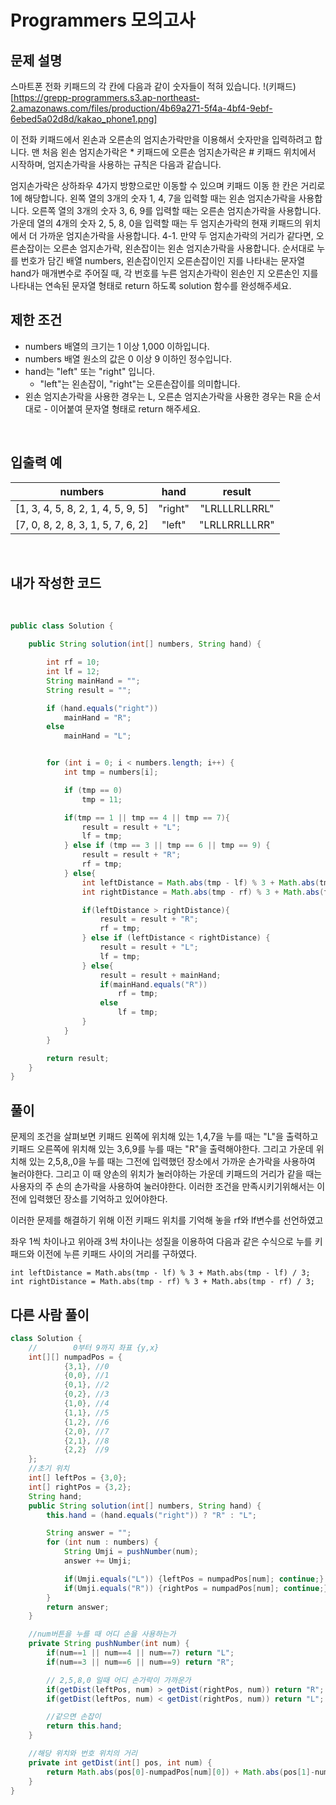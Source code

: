# **Programmers 모의고사**

## **문제 설명**

스마트폰 전화 키패드의 각 칸에 다음과 같이 숫자들이 적혀 있습니다.
!(키패드)[https://grepp-programmers.s3.ap-northeast-2.amazonaws.com/files/production/4b69a271-5f4a-4bf4-9ebf-6ebed5a02d8d/kakao_phone1.png]

이 전화 키패드에서 왼손과 오른손의 엄지손가락만을 이용해서 숫자만을 입력하려고 합니다.
맨 처음 왼손 엄지손가락은 * 키패드에 오른손 엄지손가락은 # 키패드 위치에서 시작하며, 엄지손가락을 사용하는 규칙은 다음과 같습니다.

엄지손가락은 상하좌우 4가지 방향으로만 이동할 수 있으며 키패드 이동 한 칸은 거리로 1에 해당합니다.
왼쪽 열의 3개의 숫자 1, 4, 7을 입력할 때는 왼손 엄지손가락을 사용합니다.
오른쪽 열의 3개의 숫자 3, 6, 9를 입력할 때는 오른손 엄지손가락을 사용합니다.
가운데 열의 4개의 숫자 2, 5, 8, 0을 입력할 때는 두 엄지손가락의 현재 키패드의 위치에서 더 가까운 엄지손가락을 사용합니다.
4-1. 만약 두 엄지손가락의 거리가 같다면, 오른손잡이는 오른손 엄지손가락, 왼손잡이는 왼손 엄지손가락을 사용합니다.
순서대로 누를 번호가 담긴 배열 numbers, 왼손잡이인지 오른손잡이인 지를 나타내는 문자열 hand가 매개변수로 주어질 때, 각 번호를 누른 엄지손가락이 왼손인 지 오른손인 지를 나타내는 연속된 문자열 형태로 return 하도록 solution 함수를 완성해주세요.
<br>

## **제한 조건**
- numbers 배열의 크기는 1 이상 1,000 이하입니다.
- numbers 배열 원소의 값은 0 이상 9 이하인 정수입니다.
- hand는 "left" 또는 "right" 입니다.
    - "left"는 왼손잡이, "right"는 오른손잡이를 의미합니다.
- 왼손 엄지손가락을 사용한 경우는 L, 오른손 엄지손가락을 사용한 경우는 R을 순서대로 - 이어붙여 문자열 형태로 return 해주세요.
<br>

## **입출력 예**

|numbers|hand|result|
|:--:|:--:|:--:|
|[1, 3, 4, 5, 8, 2, 1, 4, 5, 9, 5]|"right"|"LRLLLRLLRRL"|
|[7, 0, 8, 2, 8, 3, 1, 5, 7, 6, 2]|"left"|"LRLLRRLLLRR"|
<br>


## **내가 작성한 코드**  
<br>

```java
public class Solution {

    public String solution(int[] numbers, String hand) {

        int rf = 10;
        int lf = 12;
        String mainHand = "";
        String result = "";

        if (hand.equals("right"))
            mainHand = "R";
        else
            mainHand = "L";


        for (int i = 0; i < numbers.length; i++) {
            int tmp = numbers[i];

            if (tmp == 0)
                tmp = 11;

            if(tmp == 1 || tmp == 4 || tmp == 7){
                result = result + "L";
                lf = tmp;
            } else if (tmp == 3 || tmp == 6 || tmp == 9) {
                result = result + "R";
                rf = tmp;
            } else{
                int leftDistance = Math.abs(tmp - lf) % 3 + Math.abs(tmp - lf) / 3;
                int rightDistance = Math.abs(tmp - rf) % 3 + Math.abs(tmp - rf) / 3;

                if(leftDistance > rightDistance){
                    result = result + "R";
                    rf = tmp;
                } else if (leftDistance < rightDistance) {
                    result = result + "L";
                    lf = tmp;
                } else{
                    result = result + mainHand;
                    if(mainHand.equals("R"))
                        rf = tmp;
                    else
                        lf = tmp;
                }
            }
        }

        return result;
    }
}

```

## **풀이**  

문제의 조건을 살펴보면
키패드 왼쪽에 위치해 있는 1,4,7을 누를 때는 "L"을 출력하고
키패드 오른쪽에 위치해 있는 3,6,9를 누를 때는 "R"을 출력해야한다.
그리고 가운데 위치해 있는 2,5,8,,0을 누를 때는 그전에 입력했던 장소에서
가까운 손가락을 사용하여 눌러야한다. 그리고 이 때 양손의 위치가 눌러야하는
가운데 키패드의 거리가 같을 때는 사용자의 주 손의 손가락을 사용하여 눌러야한다.
이러한 조건을 만족시키기위해서는 이전에 입력했던 장소를 기억하고 있어야한다.

이러한 문제를 해결하기 위해 
이전 키패드 위치를 기억해 놓을 rf와 lf변수를 선언하였고


좌우 1씩 차이나고 위아래 3씩 차이나는 성질을 이용하여 다음과 같은 수식으로
누를 키패드와 이전에 누른 키패드 사이의 거리를 구하였다.
```
int leftDistance = Math.abs(tmp - lf) % 3 + Math.abs(tmp - lf) / 3;
int rightDistance = Math.abs(tmp - rf) % 3 + Math.abs(tmp - rf) / 3;
```


## **다른 사람 풀이**
```java
class Solution {
    //        0부터 9까지 좌표 {y,x}
    int[][] numpadPos = {
            {3,1}, //0
            {0,0}, //1
            {0,1}, //2
            {0,2}, //3
            {1,0}, //4
            {1,1}, //5
            {1,2}, //6
            {2,0}, //7
            {2,1}, //8
            {2,2}  //9
    };
    //초기 위치
    int[] leftPos = {3,0};
    int[] rightPos = {3,2};
    String hand;
    public String solution(int[] numbers, String hand) {
        this.hand = (hand.equals("right")) ? "R" : "L";

        String answer = "";
        for (int num : numbers) {
            String Umji = pushNumber(num);
            answer += Umji;

            if(Umji.equals("L")) {leftPos = numpadPos[num]; continue;}
            if(Umji.equals("R")) {rightPos = numpadPos[num]; continue;}
        }
        return answer;
    }

    //num버튼을 누를 때 어디 손을 사용하는가
    private String pushNumber(int num) {
        if(num==1 || num==4 || num==7) return "L";
        if(num==3 || num==6 || num==9) return "R";

        // 2,5,8,0 일때 어디 손가락이 가까운가
        if(getDist(leftPos, num) > getDist(rightPos, num)) return "R";
        if(getDist(leftPos, num) < getDist(rightPos, num)) return "L";

        //같으면 손잡이
        return this.hand;
    }

    //해당 위치와 번호 위치의 거리
    private int getDist(int[] pos, int num) {
        return Math.abs(pos[0]-numpadPos[num][0]) + Math.abs(pos[1]-numpadPos[num][1]);
    }
}

```